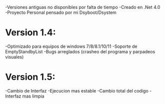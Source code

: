 -Versiones antiguas no disponibles por falta de tiempo
-Creado en .Net 4.0
-Proyecto Personal pensado por mi Dsyboot/Dsystem

# Version 1.4: 

-Optimizado para equipos de windows 7/8/8.1/10/11
-Soporte de EmptyStandbyList
-Bugs arreglados (crasheo del programa y parpadeos visuales)

# Version 1.5:

-Cambio de Interfaz
-Ejecucion mas estable
-Cambio total del codigo
-Interfaz mas limpia
